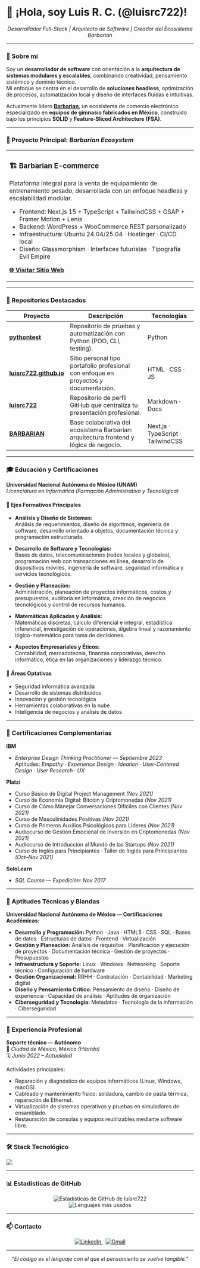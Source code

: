 # 👋 ¡Hola, soy Luis R. C. (@luisrc722)!

<p align="center">
  <em>Desarrollador Full-Stack | Arquitecto de Software | Creador del Ecosistema Barbarian</em>
</p>

---

### 🧭 Sobre mí

Soy un **desarrollador de software** con orientación a la **arquitectura de sistemas modulares y escalables**, combinando creatividad, pensamiento sistémico y dominio técnico.  
Mi enfoque se centra en el desarrollo de **soluciones headless**, optimización de procesos, automatización local y diseño de interfaces fluidas e intuitivas.

Actualmente lidero **[Barbarian](https://barbarian.com.mx)**, un ecosistema de comercio electrónico especializado en **equipos de gimnasio fabricados en México**, construido bajo los principios **SOLID** y **Feature-Sliced Architecture (FSA)**.

---

### 🚀 Proyecto Principal: *Barbarian Ecosystem*

<table border="0" cellpadding="10">
  <tr>
    <td valign="top">
      <h3>🏗️ Barbarian E-commerce</h3>
      <p>
        Plataforma integral para la venta de equipamiento de entrenamiento pesado, desarrollada con un enfoque headless y escalabilidad modular.
      </p>
      <ul>
        <li>Frontend: Next.js 15 + TypeScript + TailwindCSS + GSAP + Framer Motion + Lenis</li>
        <li>Backend: WordPress + WooCommerce REST personalizado</li>
        <li>Infraestructura: Ubuntu 24.04/25.04 · Hostinger · CI/CD local</li>
        <li>Diseño: Glassmorphism · Interfaces futuristas · Tipografía Evil Empire</li>
      </ul>
      <p><a href="https://barbarian.com.mx" target="_blank"><strong>🌐 Visitar Sitio Web</strong></a></p>
    </td>
  </tr>
</table>

---

### 🧩 Repositorios Destacados
| Proyecto | Descripción | Tecnologías |
|-----------|--------------|--------------|
| [**pythontest**](https://github.com/luisrc722/pythontest) | Repositorio de pruebas y automatización con Python (POO, CLI, testing). | Python |
| [**luisrc722.github.io**](https://github.com/luisrc722/luisrc722.github.io) | Sitio personal tipo portafolio profesional con enfoque en proyectos y documentación. | HTML · CSS · JS |
| [**luisrc722**](https://github.com/luisrc722/luisrc722) | Repositorio de perfil GitHub que centraliza tu presentación profesional. | Markdown · Docs |
| [**BARBARIAN**](https://github.com/andrvvv/BARBARIAN) | Base colaborativa del ecosistema Barbarian: arquitectura frontend y lógica de negocio. | Next.js · TypeScript · TailwindCSS |

---

### 🎓 Educación y Certificaciones

**Universidad Nacional Autónoma de México (UNAM)**  
*Licenciatura en Informática (Formación Administrativa y Tecnológica)*  

#### 📘 Ejes Formativos Principales

- **Análisis y Diseño de Sistemas:**  
  Análisis de requerimientos, diseño de algoritmos, ingeniería de software, desarrollo orientado a objetos, documentación técnica y programación estructurada.  

- **Desarrollo de Software y Tecnologías:**  
  Bases de datos, telecomunicaciones (redes locales y globales), programación web con transacciones en línea, desarrollo de dispositivos móviles, ingeniería de software, seguridad informática y servicios tecnológicos.  

- **Gestión y Planeación:**  
  Administración, planeación de proyectos informáticos, costos y presupuestos, auditoría en informática, creación de negocios tecnológicos y control de recursos humanos.  

- **Matemáticas Aplicadas y Análisis:**  
  Matemáticas discretas, cálculo diferencial e integral, estadística inferencial, investigación de operaciones, álgebra lineal y razonamiento lógico-matemático para toma de decisiones.  

- **Aspectos Empresariales y Éticos:**  
  Contabilidad, mercadotecnia, finanzas corporativas, derecho informático, ética en las organizaciones y liderazgo técnico.  

#### 🧩 **Áreas Optativas**
- Seguridad informática avanzada  
- Desarrollo de sistemas distribuidos  
- Innovación y gestión tecnológica  
- Herramientas colaborativas en la nube  
- Inteligencia de negocios y análisis de datos  

---

### 📜 Certificaciones Complementarias

**IBM**  
- *Enterprise Design Thinking Practitioner* — *Septiembre 2023*  
  Aptitudes: *Empathy · Experience Design · Ideation · User-Centered Design · User Research · UX*

**Platzi**  
- Curso Básico de Digital Project Management *(Nov 2021)*  
- Curso de Economía Digital: Bitcoin y Criptomonedas *(Nov 2021)*  
- Curso de Cómo Manejar Conversaciones Difíciles con Clientes *(Nov 2021)*  
- Curso de Masculinidades Positivas *(Nov 2021)*  
- Curso de Primeros Auxilios Psicológicos para Líderes *(Nov 2021)*  
- Audiocurso de Gestión Emocional de Inversión en Criptomonedas *(Nov 2021)*  
- Audiocurso de Introducción al Mundo de las Startups *(Nov 2021)*  
- Curso de Inglés para Principiantes · Taller de Inglés para Principiantes *(Oct–Nov 2021)*  

**SoloLearn**  
- *SQL Course* — *Expedición: Nov 2017*  

---

### 🧠 Aptitudes Técnicas y Blandas

**Universidad Nacional Autónoma de México — Certificaciones Académicas:**
- **Desarrollo y Programación:** Python · Java · HTML5 · CSS · SQL · Bases de datos · Estructuras de datos · Frontend · Virtualización  
- **Gestión y Planeación:** Análisis de requisitos · Planificación y ejecución de proyectos · Documentación técnica · Gestión de proyectos · Presupuestos  
- **Infraestructura y Soporte:** Linux · Windows · Networking · Soporte técnico · Configuración de hardware  
- **Gestión Organizacional:** RRHH · Contratación · Contabilidad · Marketing digital  
- **Diseño y Pensamiento Crítico:** Pensamiento de diseño · Diseño de experiencia · Capacidad de análisis · Aptitudes de organización  
- **Ciberseguridad y Tecnología:** Metadatos · Tecnología de la información · Ciberseguridad  

---

### 💼 Experiencia Profesional

**Soporte técnico — Autónomo**  
📍 *Ciudad de México, México (Híbrido)*  
🗓️ *Junio 2022 – Actualidad*  

Actividades principales:
- Reparación y diagnóstico de equipos informáticos (Linux, Windows, macOS).  
- Cableado y mantenimiento físico: soldadura, cambio de pasta térmica, reparación de Ethernet.  
- Virtualización de sistemas operativos y pruebas en simuladores de ensamblado.  
- Restauración de consolas y equipos reutilizables mediante software libre.  

---

### 🛠️ Stack Tecnológico

<p align="left">
  <a href="https://skillicons.dev">
    <img src="https://skillicons.dev/icons?i=html,css,js,ts,react,nextjs,nodejs,tailwind,python,php,mysql,git,linux,blender" />
  </a>
</p>

---

### 📊 Estadísticas de GitHub

<p align="center">
  <img src="https://github-readme-stats.vercel.app/api?username=luisrc722&show_icons=true&theme=radical" alt="Estadísticas de GitHub de luisrc722" />
  <br/>
  <img src="https://github-readme-stats.vercel.app/api/top-langs/?username=luisrc722&layout=compact&theme=radical" alt="Lenguajes más usados" />
</p>

---

### 📫 Contacto

<p align="center">
  <a href="https://www.linkedin.com/in/luis-roldan-camacho/" target="_blank">
    <img src="https://img.shields.io/badge/LinkedIn-0077B5?style=for-the-badge&logo=linkedin&logoColor=white" alt="LinkedIn"/>
  </a>
  &nbsp;
  <a href="mailto:luisrc722@gmail.com">
    <img src="https://img.shields.io/badge/Gmail-D14836?style=for-the-badge&logo=gmail&logoColor=white" alt="Gmail"/>
  </a>
</p>

---

<p align="center">
  <em>“El código es el lenguaje con el que el pensamiento se vuelve tangible.”</em>
</p>
